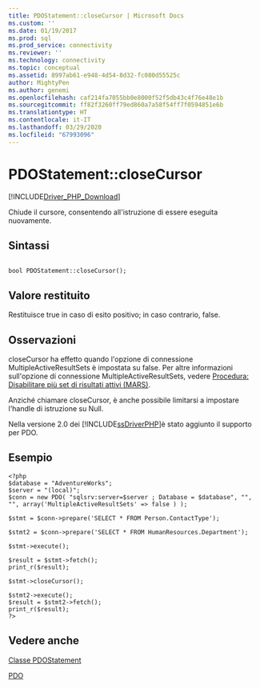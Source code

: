 ```yaml
---
title: PDOStatement::closeCursor | Microsoft Docs
ms.custom: ''
ms.date: 01/19/2017
ms.prod: sql
ms.prod_service: connectivity
ms.reviewer: ''
ms.technology: connectivity
ms.topic: conceptual
ms.assetid: 8997ab61-e948-4d54-8d32-fc080d55525c
author: MightyPen
ms.author: genemi
ms.openlocfilehash: caf214fa7055bb0e8000f52f5db43c4f76e48e1b
ms.sourcegitcommit: ff82f3260ff79ed860a7a58f54ff7f0594851e6b
ms.translationtype: HT
ms.contentlocale: it-IT
ms.lasthandoff: 03/29/2020
ms.locfileid: "67993096"
---
```

# <a name="pdostatementclosecursor"></a>PDOStatement::closeCursor
[!INCLUDE[Driver_PHP_Download](../../includes/driver_php_download.md)]

Chiude il cursore, consentendo all'istruzione di essere eseguita nuovamente.  
  
## <a name="syntax"></a>Sintassi  
  
```  
  
bool PDOStatement::closeCursor();  
```  
  
## <a name="return-value"></a>Valore restituito  
Restituisce true in caso di esito positivo; in caso contrario, false.  
  
## <a name="remarks"></a>Osservazioni  
closeCursor ha effetto quando l'opzione di connessione MultipleActiveResultSets è impostata su false.  Per altre informazioni sull'opzione di connessione MultipleActiveResultSets, vedere [Procedura: Disabilitare più set di risultati attivi (MARS)](../../connect/php/how-to-disable-multiple-active-resultsets-mars.md).  
  
Anziché chiamare closeCursor, è anche possibile limitarsi a impostare l'handle di istruzione su Null.  
  
Nella versione 2.0 dei [!INCLUDE[ssDriverPHP](../../includes/ssdriverphp_md.md)]è stato aggiunto il supporto per PDO.  
  
## <a name="example"></a>Esempio  
  
```  
<?php  
$database = "AdventureWorks";  
$server = "(local)";  
$conn = new PDO( "sqlsrv:server=$server ; Database = $database", "", "", array('MultipleActiveResultSets' => false ) );  
  
$stmt = $conn->prepare('SELECT * FROM Person.ContactType');  
  
$stmt2 = $conn->prepare('SELECT * FROM HumanResources.Department');  
  
$stmt->execute();  
  
$result = $stmt->fetch();  
print_r($result);  
  
$stmt->closeCursor();  
  
$stmt2->execute();  
$result = $stmt2->fetch();  
print_r($result);  
?>  
```  
  
## <a name="see-also"></a>Vedere anche  
[Classe PDOStatement](../../connect/php/pdostatement-class.md)

[PDO](https://php.net/manual/book.pdo.php)  
  
